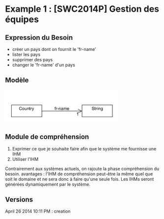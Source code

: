 # Example 1 : [SWC2014P] Gestion des équipes
## Expression du Besoin
- créer un pays dont on fournit le 'fr-name'
- lister les pays
- supprimer des pays
- changer le 'fr-name' d'un pays

## Modèle
![modele](img/modele-0.01.png)

## Module de compréhension

1. Exprimer ce que je souhaite faire afin que le système me fournisse une IHM
2. Utiliser l'IHM

Contrairement aux systèmes actuels, on rajoute la phase compréhension du besoin. 
avantages : l'IHM de compréhension peut-être la même quel que soit le domaine et ne sera donc à faire qu'une seule fois. Les IHMs seront générées dynamiquement par le système.

## Versions

April 26 2014 10:11 PM : creation
